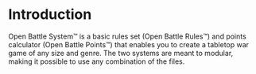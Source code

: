 # Introduction
Open Battle System:tm: is a basic rules set (Open Battle Rules:tm:) and points calculator (Open Battle Points:tm:) that enables you to create a tabletop war game of any size and genre. The two systems are meant to modular, making it possible to use any combination of the files.
